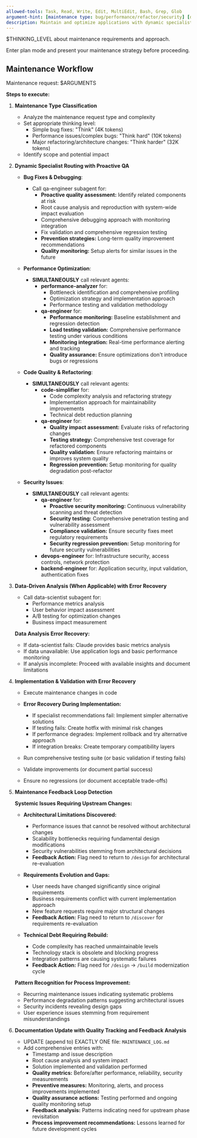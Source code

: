 ```yaml
---
allowed-tools: Task, Read, Write, Edit, MultiEdit, Bash, Grep, Glob
argument-hint: [maintenance type: bug/performance/refactor/security] [description]
description: Maintain and optimize applications with dynamic specialist routing
---
```


$THINKING_LEVEL about maintenance requirements and approach.

Enter plan mode and present your maintenance strategy before proceeding.

## Maintenance Workflow

Maintenance request: $ARGUMENTS

**Steps to execute:**

1. **Maintenance Type Classification**
   - Analyze the maintenance request type and complexity
   - Set appropriate thinking level:
     - Simple bug fixes: "Think" (4K tokens)
     - Performance issues/complex bugs: "Think hard" (10K tokens)
     - Major refactoring/architecture changes: "Think harder" (32K tokens)
   - Identify scope and potential impact

2. **Dynamic Specialist Routing with Proactive QA**
   - **Bug Fixes & Debugging**:
     - Call qa-engineer subagent for:
       - **Proactive quality assessment:** Identify related components at risk
       - Root cause analysis and reproduction with system-wide impact evaluation
       - Comprehensive debugging approach with monitoring integration
       - Fix validation and comprehensive regression testing
       - **Prevention strategies:** Long-term quality improvement recommendations
       - **Quality monitoring:** Setup alerts for similar issues in the future
   
   - **Performance Optimization**:
     - **SIMULTANEOUSLY** call relevant agents:
       - **performance-analyzer** for:
         - Bottleneck identification and comprehensive profiling
         - Optimization strategy and implementation approach
         - Performance testing and validation methodology
       - **qa-engineer** for:
         - **Performance monitoring:** Baseline establishment and regression detection
         - **Load testing validation:** Comprehensive performance testing under various conditions
         - **Monitoring integration:** Real-time performance alerting and tracking
         - **Quality assurance:** Ensure optimizations don't introduce bugs or regressions
   
   - **Code Quality & Refactoring**:
     - **SIMULTANEOUSLY** call relevant agents:
       - **code-simplifier** for:
         - Code complexity analysis and refactoring strategy
         - Implementation approach for maintainability improvements
         - Technical debt reduction planning
       - **qa-engineer** for:
         - **Quality impact assessment:** Evaluate risks of refactoring changes
         - **Testing strategy:** Comprehensive test coverage for refactored components
         - **Quality validation:** Ensure refactoring maintains or improves system quality
         - **Regression prevention:** Setup monitoring for quality degradation post-refactor
   
   - **Security Issues**:
     - **SIMULTANEOUSLY** call relevant agents:
       - **qa-engineer** for:
         - **Proactive security monitoring:** Continuous vulnerability scanning and threat detection
         - **Security testing:** Comprehensive penetration testing and vulnerability assessment
         - **Compliance validation:** Ensure security fixes meet regulatory requirements
         - **Security regression prevention:** Setup monitoring for future security vulnerabilities
       - **devops-engineer** for: Infrastructure security, access controls, network protection
       - **backend-engineer** for: Application security, input validation, authentication fixes

3. **Data-Driven Analysis (When Applicable) with Error Recovery**
   - Call data-scientist subagent for:
     - Performance metrics analysis
     - User behavior impact assessment
     - A/B testing for optimization changes
     - Business impact measurement
   
   **Data Analysis Error Recovery:**
   - If data-scientist fails: Claude provides basic metrics analysis
   - If data unavailable: Use application logs and basic performance monitoring
   - If analysis incomplete: Proceed with available insights and document limitations

4. **Implementation & Validation with Error Recovery**
   - Execute maintenance changes in code
   - **Error Recovery During Implementation:**
     - If specialist recommendations fail: Implement simpler alternative solutions
     - If testing fails: Create hotfix with minimal risk changes
     - If performance degrades: Implement rollback and try alternative approach
     - If integration breaks: Create temporary compatibility layers
   
   - Run comprehensive testing suite (or basic validation if testing fails)
   - Validate improvements (or document partial success)
   - Ensure no regressions (or document acceptable trade-offs)

5. **Maintenance Feedback Loop Detection**

   **Systemic Issues Requiring Upstream Changes:**
   - **Architectural Limitations Discovered:**
     - Performance issues that cannot be resolved without architectural changes
     - Scalability bottlenecks requiring fundamental design modifications
     - Security vulnerabilities stemming from architectural decisions
     - **Feedback Action:** Flag need to return to `/design` for architectural re-evaluation
   
   - **Requirements Evolution and Gaps:**
     - User needs have changed significantly since original requirements
     - Business requirements conflict with current implementation approach
     - New feature requests require major structural changes
     - **Feedback Action:** Flag need to return to `/discover` for requirements re-evaluation
   
   - **Technical Debt Requiring Rebuild:**
     - Code complexity has reached unmaintainable levels
     - Technology stack is obsolete and blocking progress
     - Integration patterns are causing systematic failures
     - **Feedback Action:** Flag need for `/design` → `/build` modernization cycle

   **Pattern Recognition for Process Improvement:**
   - Recurring maintenance issues indicating systematic problems
   - Performance degradation patterns suggesting architectural issues
   - Security incidents revealing design gaps
   - User experience issues stemming from requirement misunderstandings

6. **Documentation Update with Quality Tracking and Feedback Analysis**
   - UPDATE (append to) EXACTLY ONE file: `MAINTENANCE_LOG.md`
   - Add comprehensive entries with:
     - Timestamp and issue description
     - Root cause analysis and system impact
     - Solution implemented and validation performed
     - **Quality metrics:** Before/after performance, reliability, security measurements
     - **Preventive measures:** Monitoring, alerts, and process improvements implemented
     - **Quality assurance actions:** Testing performed and ongoing quality monitoring setup
     - **Feedback analysis:** Patterns indicating need for upstream phase revisitation
     - **Process improvement recommendations:** Lessons learned for future development cycles
